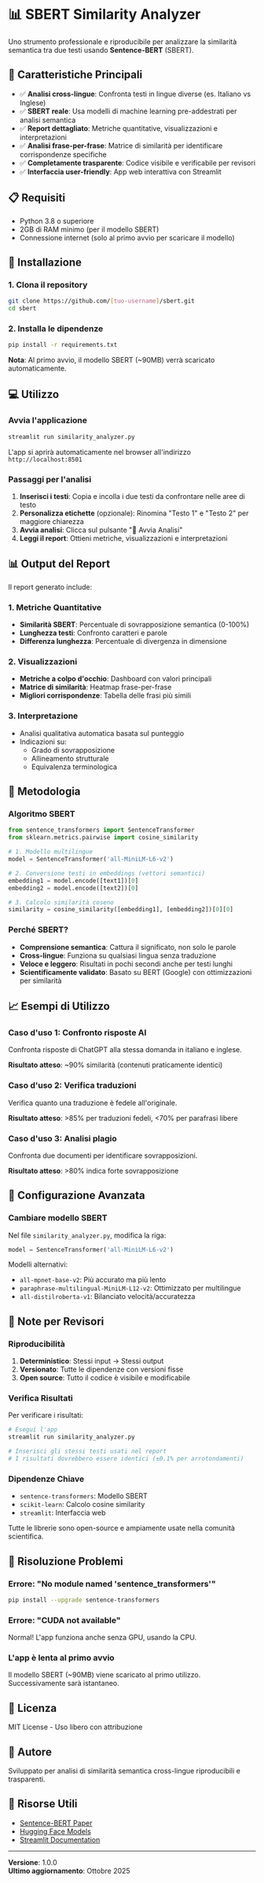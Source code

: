 # 📊 SBERT Similarity Analyzer

Uno strumento professionale e riproducibile per analizzare la similarità semantica tra due testi usando **Sentence-BERT** (SBERT).

## 🎯 Caratteristiche Principali

- ✅ **Analisi cross-lingue**: Confronta testi in lingue diverse (es. Italiano vs Inglese)
- ✅ **SBERT reale**: Usa modelli di machine learning pre-addestrati per analisi semantica
- ✅ **Report dettagliato**: Metriche quantitative, visualizzazioni e interpretazioni
- ✅ **Analisi frase-per-frase**: Matrice di similarità per identificare corrispondenze specifiche
- ✅ **Completamente trasparente**: Codice visibile e verificabile per revisori
- ✅ **Interfaccia user-friendly**: App web interattiva con Streamlit

## 📋 Requisiti

- Python 3.8 o superiore
- 2GB di RAM minimo (per il modello SBERT)
- Connessione internet (solo al primo avvio per scaricare il modello)

## 🚀 Installazione

### 1. Clona il repository

```bash
git clone https://github.com/[tuo-username]/sbert.git
cd sbert
```

### 2. Installa le dipendenze

```bash
pip install -r requirements.txt
```

**Nota**: Al primo avvio, il modello SBERT (~90MB) verrà scaricato automaticamente.

## 💻 Utilizzo

### Avvia l'applicazione

```bash
streamlit run similarity_analyzer.py
```

L'app si aprirà automaticamente nel browser all'indirizzo `http://localhost:8501`

### Passaggi per l'analisi

1. **Inserisci i testi**: Copia e incolla i due testi da confrontare nelle aree di testo
2. **Personalizza etichette** (opzionale): Rinomina "Testo 1" e "Testo 2" per maggiore chiarezza
3. **Avvia analisi**: Clicca sul pulsante "🚀 Avvia Analisi"
4. **Leggi il report**: Ottieni metriche, visualizzazioni e interpretazioni

## 📊 Output del Report

Il report generato include:

### 1. Metriche Quantitative
- **Similarità SBERT**: Percentuale di sovrapposizione semantica (0-100%)
- **Lunghezza testi**: Confronto caratteri e parole
- **Differenza lunghezza**: Percentuale di divergenza in dimensione

### 2. Visualizzazioni
- **Metriche a colpo d'occhio**: Dashboard con valori principali
- **Matrice di similarità**: Heatmap frase-per-frase
- **Migliori corrispondenze**: Tabella delle frasi più simili

### 3. Interpretazione
- Analisi qualitativa automatica basata sul punteggio
- Indicazioni su:
  - Grado di sovrapposizione
  - Allineamento strutturale
  - Equivalenza terminologica

## 🔬 Metodologia

### Algoritmo SBERT

```python
from sentence_transformers import SentenceTransformer
from sklearn.metrics.pairwise import cosine_similarity

# 1. Modello multilingue
model = SentenceTransformer('all-MiniLM-L6-v2')

# 2. Conversione testi in embeddings (vettori semantici)
embedding1 = model.encode([text1])[0]
embedding2 = model.encode([text2])[0]

# 3. Calcolo similarità coseno
similarity = cosine_similarity([embedding1], [embedding2])[0][0]
```

### Perché SBERT?

- **Comprensione semantica**: Cattura il significato, non solo le parole
- **Cross-lingue**: Funziona su qualsiasi lingua senza traduzione
- **Veloce e leggero**: Risultati in pochi secondi anche per testi lunghi
- **Scientificamente validato**: Basato su BERT (Google) con ottimizzazioni per similarità

## 📈 Esempi di Utilizzo

### Caso d'uso 1: Confronto risposte AI
Confronta risposte di ChatGPT alla stessa domanda in italiano e inglese.

**Risultato atteso**: ~90% similarità (contenuti praticamente identici)

### Caso d'uso 2: Verifica traduzioni
Verifica quanto una traduzione è fedele all'originale.

**Risultato atteso**: >85% per traduzioni fedeli, <70% per parafrasi libere

### Caso d'uso 3: Analisi plagio
Confronta due documenti per identificare sovrapposizioni.

**Risultato atteso**: >80% indica forte sovrapposizione

## 🔧 Configurazione Avanzata

### Cambiare modello SBERT

Nel file `similarity_analyzer.py`, modifica la riga:

```python
model = SentenceTransformer('all-MiniLM-L6-v2')
```

Modelli alternativi:
- `all-mpnet-base-v2`: Più accurato ma più lento
- `paraphrase-multilingual-MiniLM-L12-v2`: Ottimizzato per multilingue
- `all-distilroberta-v1`: Bilanciato velocità/accuratezza

## 📝 Note per Revisori

### Riproducibilità

1. **Deterministico**: Stessi input → Stessi output
2. **Versionato**: Tutte le dipendenze con versioni fisse
3. **Open source**: Tutto il codice è visibile e modificabile

### Verifica Risultati

Per verificare i risultati:

```bash
# Esegui l'app
streamlit run similarity_analyzer.py

# Inserisci gli stessi testi usati nel report
# I risultati dovrebbero essere identici (±0.1% per arrotondamenti)
```

### Dipendenze Chiave

- `sentence-transformers`: Modello SBERT
- `scikit-learn`: Calcolo cosine similarity
- `streamlit`: Interfaccia web

Tutte le librerie sono open-source e ampiamente usate nella comunità scientifica.

## 🐛 Risoluzione Problemi

### Errore: "No module named 'sentence_transformers'"

```bash
pip install --upgrade sentence-transformers
```

### Errore: "CUDA not available"

Normal! L'app funziona anche senza GPU, usando la CPU.

### L'app è lenta al primo avvio

Il modello SBERT (~90MB) viene scaricato al primo utilizzo. Successivamente sarà istantaneo.

## 📄 Licenza

MIT License - Uso libero con attribuzione

## 👤 Autore

Sviluppato per analisi di similarità semantica cross-lingue riproducibili e trasparenti.

## 🔗 Risorse Utili

- [Sentence-BERT Paper](https://arxiv.org/abs/1908.10084)
- [Hugging Face Models](https://huggingface.co/sentence-transformers)
- [Streamlit Documentation](https://docs.streamlit.io)

---

**Versione**: 1.0.0  
**Ultimo aggiornamento**: Ottobre 2025
